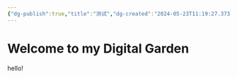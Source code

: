 ```yaml
---
{"dg-publish":true,"title":"测试","dg-created":"2024-05-23T11:19:27.373+08:00","tags":[""],"permalink":"/7-Output/测试/","dgPassFrontmatter":true}
---
```


# Welcome to my Digital Garden

hello!